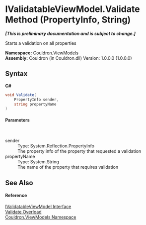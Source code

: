 # IValidatableViewModel.Validate Method (PropertyInfo, String)
 _**\[This is preliminary documentation and is subject to change.\]**_

Starts a validation on all properties

**Namespace:**&nbsp;<a href="N_Couldron_ViewModels">Couldron.ViewModels</a><br />**Assembly:**&nbsp;Couldron (in Couldron.dll) Version: 1.0.0.0 (1.0.0.0)

## Syntax

**C#**<br />
``` C#
void Validate(
	PropertyInfo sender,
	string propertyName
)
```


#### Parameters
&nbsp;<dl><dt>sender</dt><dd>Type: System.Reflection.PropertyInfo<br />The property info of the property that requested a validation</dd><dt>propertyName</dt><dd>Type: System.String<br />The name of the property that requires validation</dd></dl>

## See Also


#### Reference
<a href="T_Couldron_ViewModels_IValidatableViewModel">IValidatableViewModel Interface</a><br /><a href="Overload_Couldron_ViewModels_IValidatableViewModel_Validate">Validate Overload</a><br /><a href="N_Couldron_ViewModels">Couldron.ViewModels Namespace</a><br />